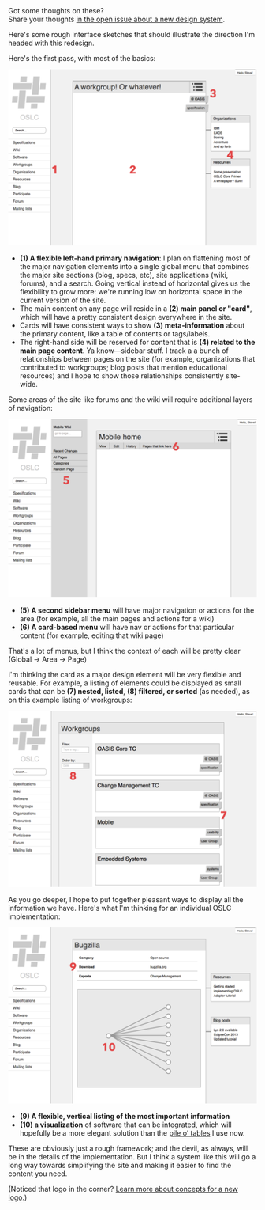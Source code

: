 <div class="notice">
  <div class="header"><div class="title">Got some thoughts on these?</div></div>
  <div class="content">Share your thoughts <a href="https://github.com/OSLC/redesign/issues/2">in the open issue about a new design system</a>.</div>
</div>

Here's some rough interface sketches that should illustrate the direction I'm headed with this redesign.

Here's the first pass, with most of the basics:

![Basic page elements, including the main menu on the left-hand side and related elements](./images/wireframes/basics.png)

- **(1) A flexible left-hand primary navigation**: I plan on flattening most of the major navigation elements into a single global menu that combines the major site sections (blog, specs, etc), site applications (wiki, forums), and a search. Going vertical instead of horizontal gives us the flexibility to grow more: we're running low on horizontal space in the current version of the site.
- The main content on any page will reside in a **(2) main panel or "card"**, which will have a pretty consistent design everywhere in the site.
- Cards will have consistent ways to show **(3) meta-information** about the primary content, like a table of contents or tags/labels.
- The right-hand side will be reserved for content that is **(4) related to the main page content**. Ya know—sidebar stuff. I track a a bunch of relationships between pages on the site (for example, organizations that contributed to workgroups; blog posts that mention educational resources) and I hope to show those relationships consistently site-wide.

Some areas of the site like forums and the wiki will require additional layers of navigation:

![Wireframe showing a more complicated layout with an area-level and page-level menu](./images/wireframes/submenu.png)

- **(5) A second sidebar menu** will have major navigation or actions for the area (for example, all the main pages and actions for a wiki)
- **(6) A card-based menu** will have nav or actions for that particular content (for example, editing that wiki page)

That's a lot of menus, but I think the context of each will be pretty clear (Global &rarr; Area &rarr; Page)

I'm thinking the card as a major design element will be very flexible and reusable. For example, a listing of elements could be displayed as small cards that can be **(7) nested, listed**, **(8) filtered, or sorted** (as needed), as on this example listing of workgroups:

![Wireframe showing a listing of cards that you can sort and filter](./images/wireframes/listing.png)

As you go deeper, I hope to put together pleasant ways to display all the information we have. Here's what I'm thinking for an individual OSLC implementation:

![Wireframe showing links and connected software for an individual OSLC application](./images/wireframes/software.png)

- **(9) A flexible, vertical listing of the most important information**
- **(10) a visualization** of software that can be integrated, which will hopefully be a more elegant solution than the [pile o&rsquo; tables](http://open-services.net/software/ibm-rational-team-concert/) I use now.

These are obviously just a rough framework; and the devil, as always, will be in the details of the implementation. But I think a system like this will go a long way towards simplifying the site and making it easier to find the content you need.

(Noticed that logo in the corner? [Learn more about concepts for a new logo](./logo.html).)